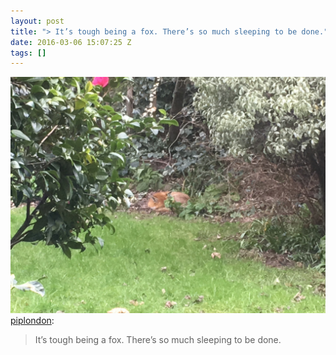 ```yaml
---
layout: post
title: "> It’s tough being a fox. There’s so much sleeping to be done."
date: 2016-03-06 15:07:25 Z
tags: []
---
```

![](/media/2016/03/140567472389.jpg)
[piplondon](http://pipobscure.uk/post/140567464177/its-tough-being-a-fox-theres-so-much-sleeping):

> It’s tough being a fox. There’s so much sleeping to be done.
